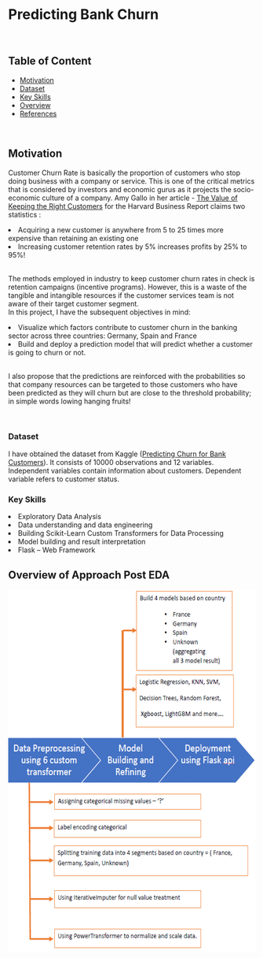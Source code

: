 # Predicting Bank Churn

<br>
<h2> Table of Content </h2>

<ul>
  <li><a href='#motivation'>Motivation</a></li>
  <li><a href='#dataset'>Dataset</a></li>
  <li><a href='#skill'>Key Skills</a></li>
  <li><a href='#overview'>Overview</a></li>
  <li><a href='#references'>References</a></li>
  
</ul> 
<br>

<h2 id = 'motivation'> Motivation </h2>
<p>
  Customer Churn Rate is basically the proportion of customers who stop doing business with a company or service. This is one of the critical metrics that is considered by investors and economic gurus as it projects the socio-economic culture of a company. Amy Gallo in her article - <a href= 'https://hbr.org/2014/10/the-value-of-keeping-the-right-customers'>The Value of Keeping the Right Customers</a> for the Harvard Business Report claims two statistics :
  <br>
    <li>Acquiring a new customer is anywhere from 5 to 25 times more expensive than retaining an existing one</li>
    <li>Increasing customer retention rates by 5% increases profits by 25% to 95%!</li>
  <br>
  
  The methods employed in industry to keep customer churn rates in check is retention campaigns (incentive programs). However, this is a waste of the tangible and intangible resources if the customer services team is not aware of their target customer segment.<br>
  In this project, I have the subsequent objectives in mind:
    <li>Visualize which factors contribute to customer churn in the banking sector across three countries: Germany, Spain and France</li>
    <li>Build and deploy a prediction model that will predict whether a customer is going to churn or not.</li>
  
  <br>
  I also propose that the predictions are reinforced with the probabilities so that company resources can be targeted to those customers who have been predicted as they will churn but are close to the threshold probability; in simple words lowing hanging fruits!
  
</p>


<br>


<h3 id = 'dataset'>Dataset</h2>
<p>
  I have obtained the dataset from Kaggle (<a href= 'https://www.kaggle.com/adammaus/predicting-churn-for-bank-customers?select=Churn_Modelling.csv'>Predicting Churn for Bank Customers</a>). It consists of 10000 observations and 12 variables. Independent variables contain information about customers. Dependent variable refers to customer status.
</p>


<h3 id = 'skill'>Key Skills</h2>
<p>
  <li>Exploratory Data Analysis</li>
  <li>Data understanding and data engineering</li>
  <li>Building Scikit-Learn Custom Transformers for Data Processing</li>
  <li>Model building and result interpretation</li>
  <li>Flask – Web Framework</li>
  
</p>




<h2 id = 'overview'> Overview of Approach Post EDA </h2>
<p>

<p>
    <img src="Images/Overview.PNG" width=589, height=736>
 
</p>  

